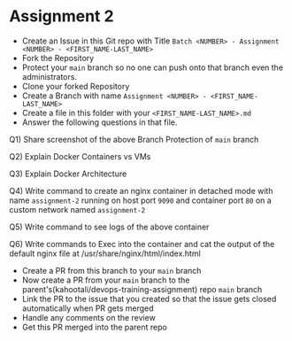# Assignment 2

- Create an Issue in this Git repo with Title `Batch <NUMBER> - Assignment <NUMBER> - <FIRST_NAME-LAST_NAME>`
- Fork the Repository
- Protect your `main` branch so no one can push onto that branch even the administrators.
- Clone your forked Repository
- Create a Branch with name `Assignment <NUMBER> - <FIRST_NAME-LAST_NAME>`
- Create a file in this folder with your `<FIRST_NAME-LAST_NAME>.md`
- Answer the following questions in that file.

Q1) Share screenshot of the above Branch Protection of `main` branch

Q2) Explain Docker Containers vs VMs

Q3) Explain Docker Architecture

Q4) Write command to create an nginx container in detached mode with name `assignment-2` running on host port `9090` and container port `80` on a custom network named `assignment-2`

Q5) Write command to see logs of the above container

Q6) Write commands to Exec into the container and cat the output of the default nginx file at /usr/share/nginx/html/index.html

- Create a PR from this branch to your `main` branch
- Now create a PR from your `main` branch to the parent's(kahootali/devops-training-assignment) repo `main` branch
- Link the PR to the issue that you created so that the issue gets closed automatically when PR gets merged
- Handle any comments on the review
- Get this PR merged into the parent repo
